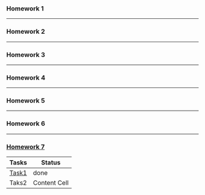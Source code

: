 ### Homework 1  
---
### Homework 2  
---
### Homework 3  
---
### Homework 4  
---
### Homework 5  
---
### Homework 6  
---
### [Homework 7](https://github.com/Al-DozoR/JAVA/tree/master/Homework7)  
Tasks  | Status
------ | -------
[Task1](https://github.com/Al-DozoR/JAVA/tree/master/Homework7/Task1)  | done
Taks2  | Content Cell
